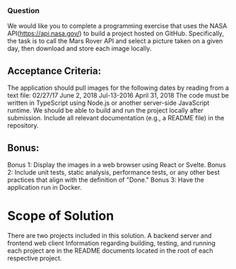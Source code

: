 
### Question
We would like you to complete a programming exercise that uses the NASA API(https://api.nasa.gov/) to build a project hosted on GitHub. Specifically, the task is to call the Mars Rover API and select a picture taken on a given day, then download and store each image locally.

## Acceptance Criteria:
The application should pull images for the following dates by reading from a text file:
02/27/17
June 2, 2018
Jul-13-2016
April 31, 2018
The code must be written in TypeScript using Node.js or another server-side JavaScript runtime.
We should be able to build and run the project locally after submission.
Include all relevant documentation (e.g., a README file) in the repository.

## Bonus:
Bonus 1: Display the images in a web browser using React or Svelte.
Bonus 2: Include unit tests, static analysis, performance tests, or any other best practices that align with the definition of "Done."
Bonus 3: Have the application run in Docker.


# Scope of Solution

There are two projects included in this solution.  A backend server and frontend web client 
Information regarding building, testing, and running each project are in the README documents located in the root of each respective project.


